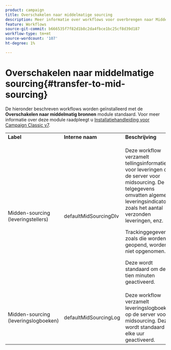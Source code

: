 ```yaml
---
product: campaign
title: Overschakelen naar middelmatige sourcing
description: Meer informatie over workflows voor overbrengen naar Midden-sourcing
feature: Workflows
source-git-commit: b666535f7f82d1b8c2da4fbce1bc25cf8d39d187
workflow-type: tm+mt
source-wordcount: '107'
ht-degree: 1%

---
```



# Overschakelen naar middelmatige sourcing{#transfer-to-mid-sourcing}



De hieronder beschreven workflows worden geïnstalleerd met de **Overschakelen naar middelmatig bronnen** module standaard. Voor meer informatie over deze module raadpleegt u [Installatiehandleiding voor Campaign Classic v7](../../installation/using/mid-sourcing-deployment.md).

<table> 
 <tbody> 
  <tr> 
   <td> <strong>Label</strong><br /> </td> 
   <td> <strong>Interne naam</strong><br /> </td> 
   <td> <strong>Beschrijving</strong><br /> </td> 
  </tr> 
  <tr> 
   <td> <span class="uicontrol">Midden-sourcing (leveringstellers)</span> <br /> </td> 
   <td> <span class="uicontrol">defaultMidSourcingDlv</span> <br /> </td> 
   <td> <p>Deze workflow verzamelt tellingsinformatie voor leveringen op de server voor midsourcing. De telgegevens omvatten algemene leveringsindicatoren zoals het aantal verzonden leveringen, enz.</p> <p>Trackinggegevens zoals die worden geopend, worden niet opgenomen.</p> <p>Deze wordt standaard om de tien minuten geactiveerd.</p> </td> 
  </tr> 
  <tr> 
   <td> <span class="uicontrol">Midden-sourcing (leveringslogboeken)</span> <br /> </td> 
   <td> <span class="uicontrol">defaultMidSourcingLog</span> <br /> </td> 
   <td> Deze workflow verzamelt leveringslogboeken op de server voor midsourcing. Deze wordt standaard elke uur geactiveerd.<br /> </td> 
  </tr> 
 </tbody> 
</table>

